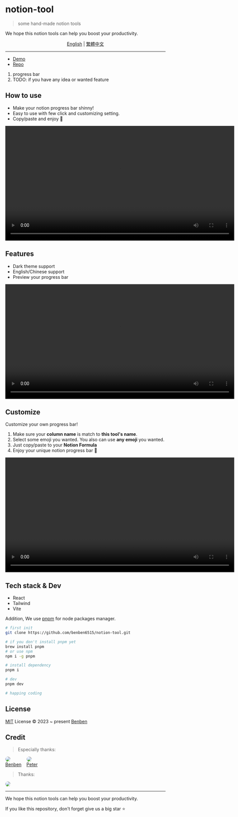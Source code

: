 # notion-tool

> some hand-made notion tools

We hope this notion tools can help you boost your productivity.

<div align="center">
  <a href="./README.md">English</a>
  <span> | </span>
  <a href="./README.zh-tw.md">繁體中文</a>
</div>
<hr />

- [Demo](https://notion-tool.netlify.app/)
- [Repo](https://github.com/benben6515/notion-tool)

1. progress bar
2. TODO: if you have any idea or wanted feature

## How to use

- Make your notion progress bar shinny!
- Easy to use with few click and customizing setting.
- Copy/paste and enjoy 🎉

<div align="center">
  <video src="./public/images/how-to-use.mov" width="720" controls>How to use</video>
</div>

## Features

- Dark theme support
- English/Chinese support
- Preview your progress bar

<div align="center">
  <video src="./public/images/features.mov" width="720" controls>Features</video>
</div>

## Customize

Customize your own progress bar!

1. Make sure your **column name** is match to **this tool's name**.
2. Select some emoji you wanted. You also can use **any emoji** you wanted.
3. Just copy/paste to your **Notion Formula**
4. Enjoy your unique notion progress bar 🎉

<div align="center">
  <video src="./public/images/customize.mov" width="720" controls>Customize</video>
</div>

## Tech stack & Dev

- React
- Tailwind
- Vite

Addition, We use [pnpm](https://pnpm.io/) for node packages manager.

```sh
# first init
git clone https://github.com/benben6515/notion-tool.git

# if you don't install pnpm yet
brew install pnpm
# or use npm
npm i -g pnpm

# install dependency
pnpm i

# dev
pnpm dev

# happing coding
```

## License

[MIT](./LICENSE) License © 2023 ~ present [Benben](https://github.com/benben6515)

## Credit

> Especially thanks:

<div style="display: flex">
  <a href="https://github.com/benben6515" style="margin-right: 1rem">
      <img src="https://avatars.githubusercontent.com/u/61361198?s=40&v=4" style="border-radius: 50%;" />
    <div>Benben</div>
  </a>
  <a href="https://github.com/Peter-Liao-github">
      <img src="https://avatars.githubusercontent.com/u/30005366?s=40&v=4" style="border-radius: 50%;" />
    <div>Peter</div>
  </a>
</div>

> Thanks:

<div style="display: flex">
  <a href="https://github.com/rockyooooooo" style="margin-right: 1rem">
      <img src="https://avatars.githubusercontent.com/u/77043048?s=30&v=4" style="border-radius: 50%;" />
  </a>
</div>

<hr />

We hope this notion tools can help you boost your productivity.

If you like this repository, don't forget give us a big star ⭐️
